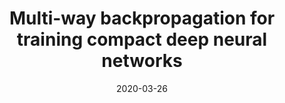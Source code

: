 ---
title: "Multi-way backpropagation for training compact deep neural networks"
collection: journals
permalink: /publication/Multi-way
date: 2020-03-26
venue: "Neural Networks"
city: 
state: ""
thumbnail: "Multi-way.png"
teaser :
authors: "Yong Guo, Jian Chen, Qing Du, Anton Van Den Hengel, Qinfeng Shi, Mingkui Tan"
bibtex: Multi-way.txt
uri: Multi-way.pdf
arxiv: 
project: 
source: https://github.com/tanmingkui/multiwaybp 
poster: 
data:
---